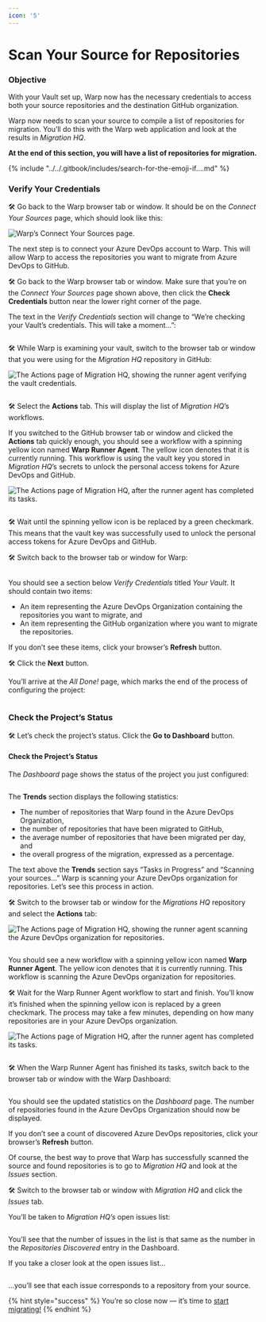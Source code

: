 ```yaml
---
icon: '5'
---
```


# Scan Your Source for Repositories

### Objective

With your Vault set up, Warp now has the necessary credentials to access both your source repositories and the destination GitHub organization.&#x20;

Warp now needs to scan your source to compile a list of repositories for migration. You’ll do this with the Warp web application and look at the results in _Migration HQ_.

**At the end of this section, you will have a list of repositories for migration.**

{% include "../../.gitbook/includes/search-for-the-emoji-if....md" %}

### Verify Your Credentials

🛠️ Go back to the Warp browser tab or window. It should be on the _Connect Your Sources_ page, which should look like this:

![Warp’s Connect Your Sources page.](<../../.gitbook/assets/Connect your sources.png>)

The next step is to connect your Azure DevOps account to Warp. This will allow Warp to access the repositories you want to migrate from Azure DevOps to GitHub.

🛠️ Go back to the Warp browser tab or window. Make sure that you’re on the _Connect Your Sources_ page shown above, then click the **Check Credentials** button near the lower right corner of the page.

The text in the _Verify Credentials_ section will change to “We’re checking your Vault’s credentials. This will take a moment...”:

<figure><img src="../../.gitbook/assets/image (33).png" alt=""><figcaption></figcaption></figure>

🛠️ While Warp is examining your vault, switch to the browser tab or window that you were using for the _Migration HQ_ repository in GitHub:

![The Actions page of Migration HQ, showing the runner agent verifying the vault credentials. ](../../media/images/quickstart/connect_ado/github_verify_credentials_1.png)

<figure><img src="../../.gitbook/assets/warp runner 1.png" alt=""><figcaption></figcaption></figure>

🛠️ Select the **Actions** tab. This will display the list of _Migration HQ_’s workflows.

If you switched to the GitHub browser tab or window and clicked the **Actions** tab quickly enough, you should see a workflow with a spinning yellow icon named **Warp Runner Agent**. The yellow icon denotes that it is currently running. This workflow is using the vault key you stored in _Migration HQ_’s secrets to unlock the personal access tokens for Azure DevOps and GitHub.

![The Actions page of Migration HQ, after the runner agent has completed its tasks.](../../media/images/quickstart/connect_ado/github_verify_credentials_2.png)

<figure><img src="../../.gitbook/assets/warp runner 2.png" alt=""><figcaption></figcaption></figure>

🛠️ Wait until the spinning yellow icon is be replaced by a green checkmark. This means that the vault key was successfully used to unlock the personal access tokens for Azure DevOps and GitHub.

🛠️ Switch back to the browser tab or window for Warp:

<figure><img src="../../.gitbook/assets/image (2) (1).png" alt=""><figcaption></figcaption></figure>

You should see a section below _Verify Credentials_ titled _Your Vault_. It should contain two items:

* An item representing the Azure DevOps Organization containing the repositories you want to migrate, and
* An item representing the GitHub organization where you want to migrate the repositories.

If you don’t see these items, click your browser’s **Refresh** button.

🛠️ Click the **Next** button.

You’ll arrive at the _All Done!_ page, which marks the end of the process of configuring the project:

<figure><img src="../../.gitbook/assets/image (3) (1).png" alt=""><figcaption></figcaption></figure>

### Check the Project’s Status

🛠️ Let’s check the project’s status. Click the **Go to Dashboard** button.

#### Check the Project’s Status

The _Dashboard_ page shows the status of the project you just configured:

<figure><img src="../../.gitbook/assets/image (4) (1).png" alt=""><figcaption></figcaption></figure>

The **Trends** section displays the following statistics:

* The number of repositories that Warp found in the Azure DevOps Organization,
* the number of repositories that have been migrated to GitHub,
* the average number of repositories that have been migrated per day, and
* the overall progress of the migration, expressed as a percentage.

The text above the **Trends** section says “Tasks in Progress” and “Scanning your sources...” Warp is scanning your Azure DevOps organization for repositories. Let’s see this process in action.

🛠️ Switch to the browser tab or window for the _Migrations HQ_ repository and select the **Actions** tab:

![The Actions page of Migration HQ, showing the runner agent scanning the Azure DevOps organization for repositories. ](../../media/images/quickstart/connect_ado/github_warp_runner_start.png)

<figure><img src="../../.gitbook/assets/warp runner 3.png" alt=""><figcaption></figcaption></figure>

You should see a new workflow with a spinning yellow icon named **Warp Runner Agent**. The yellow icon denotes that it is currently running. This workflow is scanning the Azure DevOps organization for repositories.

🛠️ Wait for the Warp Runner Agent workflow to start and finish. You’ll know it’s finished when the spinning yellow icon is replaced by a green checkmark. The process may take a few minutes, depending on how many repositories are in your Azure DevOps organization.

![The Actions page of Migration HQ, after the runner agent has completed its tasks.](../../media/images/quickstart/connect_ado/github_warp_runner_end.png)

<figure><img src="../../.gitbook/assets/warp runner 4.png" alt=""><figcaption></figcaption></figure>

🛠️ When the Warp Runner Agent has finished its tasks, switch back to the browser tab or window with the Warp Dashboard:

<figure><img src="../../.gitbook/assets/image (5) (1).png" alt=""><figcaption></figcaption></figure>

You should see the updated statistics on the _Dashboard_ page. The number of repositories found in the Azure DevOps Organization should now be displayed.

If you don’t see a count of discovered Azure DevOps repositories, click your browser’s **Refresh** button.

Of course, the best way to prove that Warp has successfully scanned the source and found repositories is to go to _Migration HQ_ and look at the _Issues_ section.

🛠️ Switch to the browser tab or window with _Migration HQ_ and click the _Issues_ tab.

You’ll be taken to _Migration HQ’s_ open issues list:

<figure><img src="../../.gitbook/assets/image (6) (1).png" alt=""><figcaption></figcaption></figure>

You’ll see that the number of issues in the list is that same as the number in the _Repositories Discovered_ entry in the Dashboard.

If you take a closer look at the open issues list...

<figure><img src="../../.gitbook/assets/image.png" alt=""><figcaption></figcaption></figure>

...you’ll see that each issue corresponds to a repository from your source.

{% hint style="success" %}
You’re so close now — it’s time to [start migrating!](migrate-a-repository.md)
{% endhint %}
